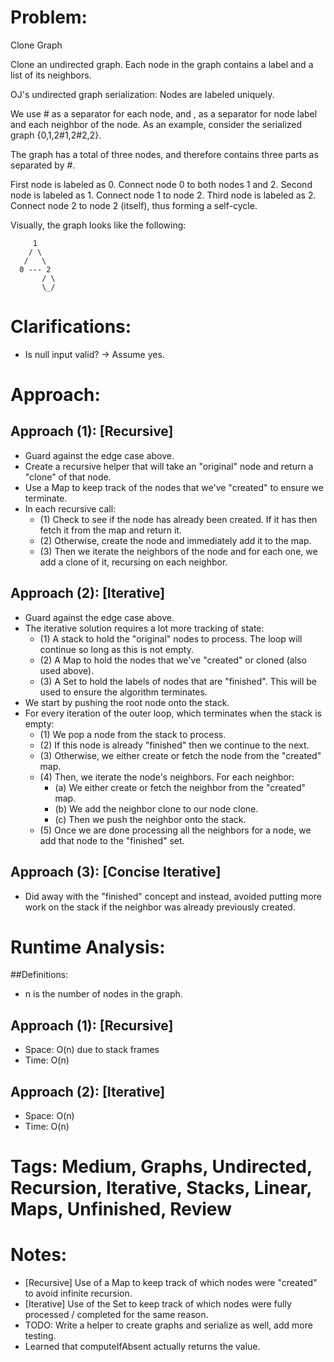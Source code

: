 # Problem:
  Clone Graph
  
  Clone an undirected graph. Each node in the graph contains a label and a list of its neighbors.

  OJ's undirected graph serialization:
  Nodes are labeled uniquely.
  
  We use # as a separator for each node, and , as a separator for node label and each neighbor of the node.
  As an example, consider the serialized graph {0,1,2#1,2#2,2}.
  
  The graph has a total of three nodes, and therefore contains three parts as separated by #.
  
  First node is labeled as 0. Connect node 0 to both nodes 1 and 2.
  Second node is labeled as 1. Connect node 1 to node 2.
  Third node is labeled as 2. Connect node 2 to node 2 (itself), thus forming a self-cycle.
  
  Visually, the graph looks like the following:
  
         1
        / \
       /   \
      0 --- 2
           / \
           \_/

# Clarifications:
  - Is null input valid? -> Assume yes.

# Approach:
## Approach (1): [Recursive]
  - Guard against the edge case above.
  - Create a recursive helper that will take an "original" node and return a "clone" of that node.
  - Use a Map to keep track of the nodes that we've "created" to ensure we terminate.
  - In each recursive call:
    - (1) Check to see if the node has already been created.  If it has then fetch it from the map and return it.
    - (2) Otherwise, create the node and immediately add it to the map.
    - (3) Then we iterate the neighbors of the node and for each one, we add a clone of it, recursing on each neighbor.
  
## Approach (2): [Iterative]
  - Guard against the edge case above.
  - The iterative solution requires a lot more tracking of state:
    - (1) A stack to hold the "original" nodes to process.  The loop will continue so long as this is not empty.
    - (2) A Map to hold the nodes that we've "created" or cloned (also used above).
    - (3) A Set to hold the labels of nodes that are "finished".  This will be used to ensure the algorithm terminates.
  - We start by pushing the root node onto the stack.
  - For every iteration of the outer loop, which terminates when the stack is empty:
    - (1) We pop a node from the stack to process.
    - (2) If this node is already "finished" then we continue to the next.
    - (3) Otherwise, we either create or fetch the node from the "created" map.
    - (4) Then, we iterate the node's neighbors.  For each neighbor:
      - (a) We either create or fetch the neighbor from the "created" map.
      - (b) We add the neighbor clone to our node clone.
      - (c) Then we push the neighbor onto the stack.
    - (5) Once we are done processing all the neighbors for a node, we add that node to the "finished" set.
  
## Approach (3): [Concise Iterative]
  - Did away with the "finished" concept and instead, avoided putting more work on the stack if the neighbor was already previously created.
  
# Runtime Analysis:
##Definitions:
  - n is the number of nodes in the graph.

## Approach (1): [Recursive]
  - Space: O(n) due to stack frames
  - Time: O(n)

## Approach (2): [Iterative]
  - Space: O(n)
  - Time: O(n)

# Tags: Medium, Graphs, Undirected, Recursion, Iterative, Stacks, Linear, Maps, Unfinished, Review

# Notes:
  - [Recursive] Use of a Map to keep track of which nodes were "created" to avoid infinite recursion.
  - [Iterative] Use of the Set to keep track of which nodes were fully processed / completed for the same reason.
  - TODO: Write a helper to create graphs and serialize as well, add more testing.
  - Learned that computeIfAbsent actually returns the value.